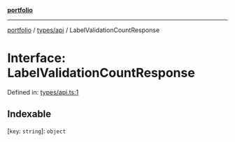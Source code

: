 [**portfolio**](../../../README.md)

***

[portfolio](../../../modules.md) / [types/api](../README.md) / LabelValidationCountResponse

# Interface: LabelValidationCountResponse

Defined in: [types/api.ts:1](https://github.com/tnorlund/Portfolio/blob/6b716a875845349c2e0adc0273fc2c969c677d16/portfolio/types/api.ts#L1)

## Indexable

\[`key`: `string`\]: `object`
